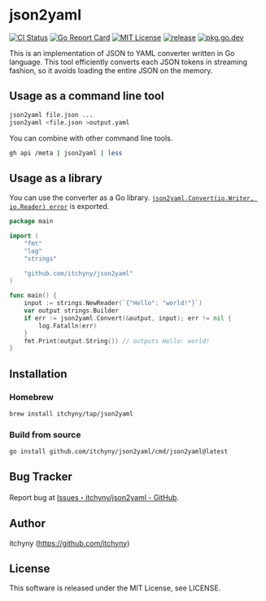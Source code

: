 # json2yaml
[![CI Status](https://github.com/itchyny/json2yaml/workflows/CI/badge.svg)](https://github.com/itchyny/json2yaml/actions)
[![Go Report Card](https://goreportcard.com/badge/github.com/itchyny/json2yaml)](https://goreportcard.com/report/github.com/itchyny/json2yaml)
[![MIT License](https://img.shields.io/badge/license-MIT-blue.svg)](https://github.com/itchyny/json2yaml/blob/main/LICENSE)
[![release](https://img.shields.io/github/release/itchyny/json2yaml/all.svg)](https://github.com/itchyny/json2yaml/releases)
[![pkg.go.dev](https://pkg.go.dev/badge/github.com/itchyny/json2yaml)](https://pkg.go.dev/github.com/itchyny/json2yaml)

This is an implementation of JSON to YAML converter written in Go language.
This tool efficiently converts each JSON tokens in streaming fashion,
so it avoids loading the entire JSON on the memory.

## Usage as a command line tool
```bash
json2yaml file.json ...
json2yaml <file.json >output.yaml
```

You can combine with other command line tools.
```bash
gh api /meta | json2yaml | less
```

## Usage as a library
You can use the converter as a Go library.
[`json2yaml.Convert(io.Writer, io.Reader) error`](https://pkg.go.dev/github.com/itchyny/json2yaml#Convert) is exported.

```go
package main

import (
	"fmt"
	"log"
	"strings"

	"github.com/itchyny/json2yaml"
)

func main() {
	input := strings.NewReader(`{"Hello": "world!"}`)
	var output strings.Builder
	if err := json2yaml.Convert(&output, input); err != nil {
		log.Fatalln(err)
	}
	fmt.Print(output.String()) // outputs Hello: world!
}
```

## Installation
### Homebrew
```sh
brew install itchyny/tap/json2yaml
```

### Build from source
```bash
go install github.com/itchyny/json2yaml/cmd/json2yaml@latest
```

## Bug Tracker
Report bug at [Issues・itchyny/json2yaml - GitHub](https://github.com/itchyny/json2yaml/issues).

## Author
itchyny (https://github.com/itchyny)

## License
This software is released under the MIT License, see LICENSE.
